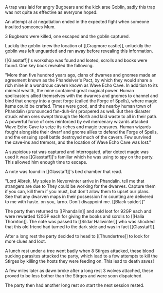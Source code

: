 A trap was laid for angry Bugbears and the kick arse Goblin, sadly this trap was not quite as effective as everyone hoped.

An attempt at at negotiation ended in the expected fight when someone insulted someones Mum.

3 Bugbears were killed, one escaped and the goblin captured.

Luckily the goblin knew the location of [[Cragmore castle]], unluckily the goblin was left unguarded and ran away before revealing this information.

[[Glasstaff]]'s workshop was found and looted,  scrolls and books were found.  One key book revealed the following.

"More than five hundred years ago, clans of dwarves and
gnomes made an agreement known as the Phandelver's
Pact, by which they would share a rich mine in a wondrous
cavern known as Wave Echo Cave. In addition to its
mineral wealth, the mine contained great magical power.
Human spellcasters allied themselves with the dwarves
and gnomes to channel and bind that energy into a great
forge (called the Forge of Spells), where magic items could
be crafted. Times were good, and the nearby human town
of Phandalin (pronounced fan-duh-lin) prospered as well.
But then disaster struck when ores swept through the
North and laid waste to all in their path.
A powerful force of ores reinforced by evil mercenary
wizards attacked Wave Echo Cave to seize its riches and
magic treasures. Human wizards fought alongside their
dwarf and gnome allies to defend the Forge of Spells, and
the ensuing spell battle destroyed much of the cavern.
Few survived the cave-ins and tremors, and the location of
Wave Echo Cave was lost."

A suspicious rat was captured and interrogated, after detect magic was used it was [[Glasstaff]]'s familiar which he was using to spy on the party.  This allowed him enough time to escape.

A note was found in [[Glasstaff]]'s bed chamber that read.

"Lord Albrek,
My spies in Neverwinter
arrive in Phandalin.
tell me that strangers
are due to
They could be working for the dwarves.
Capture them if you can, kill them if you must, but don't allow
them to upset our plans. See that any dwarven
maps in their possession
I'm counting
are delivered to me with haste.
on you, larno. Don't disappoint
me.
[[Black spider]]"

The party then returned to [[Phandalin]] and sold loot for 92GP each and were rewarded 120GP each for giving the books and scrolls to [[Halia Thornton]].   The note was passed to [[Sildar Haliwinter]] who was shocked that this old friend had turned to the dark side and was in fact [[Glasstaff]].

After a long rest the party decided to head to [[Thundertree]] to look for more clues and loot.

A lunch rest under a tree went badly when 8  Stirges attacked, these blood sucking parasites attacked the party, which lead to a few attempts to kill the Stirges by killing the hosts they were feeding on.  This lead to death saves!

A few miles later as dawn broke after a long rest 3 wolves attached, these proved to be less bother than the Stirges and were soon dispatched.

The party then had another long rest so start the next session rested.




